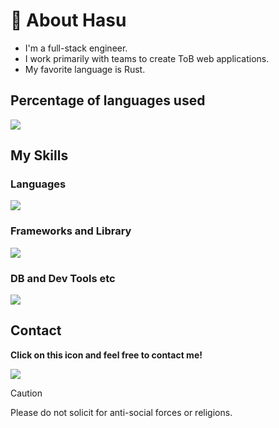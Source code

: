 # 👀 About Hasu

- I'm a full-stack engineer.
- I work primarily with teams to create ToB web applications.
- My favorite language is Rust.


## Percentage of languages used
![](https://github-readme-stats.vercel.app/api/top-langs?username=Hasushi&show_icons=true&locale=en&layout=compact)

## My Skills

### Languages
<img src="https://skillicons.dev/icons?i=bash,html,css,js,typescript,go,c,cpp,rust,python"/>

### Frameworks and Library
<img src="https://skillicons.dev/icons?i=react,tailwind,vite,jest"/>

### DB and Dev Tools etc
<img src="https://skillicons.dev/icons?i=mysql,git,gitlab,github,githubactions,aws,docker"/>

## Contact
**Click on this icon and feel free to contact me!**

<a href="https://discordapp.com/users/1139211974220202035"><img src="https://skillicons.dev/icons?i=discord"/></a>

> [!CAUTION]
> Please do not solicit for anti-social forces or religions.
